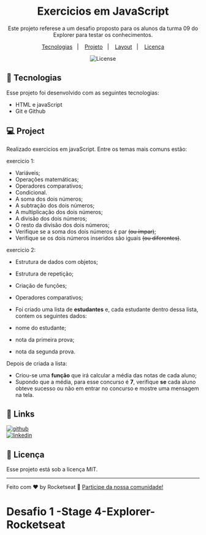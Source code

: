 <h1 align="center">Exercicios em JavaScript</h1>
<p align="center">
Este projeto referese a um desafio proposto para os alunos da turma 09 do Explorer para testar os conhecimentos.</p>
<p align="center">
  <a href="#-tecnologias">Tecnologias</a>&nbsp;&nbsp;&nbsp;|&nbsp;&nbsp;&nbsp;
  <a href="#-projeto">Projeto</a>&nbsp;&nbsp;&nbsp;|&nbsp;&nbsp;&nbsp;
  <a href="#-layout">Layout</a>&nbsp;&nbsp;&nbsp;|&nbsp;&nbsp;&nbsp;
  <a href="#memo-licença">Licença</a>
</p>

<p align="center">
  <img alt="License" src="https://img.shields.io/static/v1?label=license&message=MIT&color=49AA26&labelColor=000000">
</p>

## 🚀 Tecnologias

Esse projeto foi desenvolvido com as seguintes tecnologias:

- HTML e javaScript
- Git e Github

## 💻 Project

Realizado exercicios em javaScript. Entre os temas mais comuns estão:

exercicio 1:
- Variáveis;
- Operações matemáticas;
- Operadores comparativos;
- Condicional.
- A soma dos dois números;
- A subtração dos dois números;
- A multiplicação dos dois números;
- A divisão dos dois números;
- O resto da divisão dos dois números;
- Verifique se a soma dos dois números é par ~~(ou ímpar)~~;
- Verifique se os dois números inseridos são iguais ~~(ou diferentes)~~.

exercicio 2:
- Estrutura de dados com objetos;
- Estrutura de repetição;
- Criação de funções;
- Operadores comparativos;
- Foi criado uma lista de **estudantes** e, cada estudante dentro dessa lista, contem os seguintes dados:

- nome do estudante;
- nota da primeira prova;
- nota da segunda prova.

Depois de criada a lista:

- Criou-se uma **função** que irá calcular a média das notas de cada aluno;
- Supondo que a média, para esse concurso é **7**, verifique **se** cada aluno obteve sucesso ou não em entrar no concurso e mostre uma mensagem na tela.

## 🔗 Links
[![github](https://img.shields.io/badge/my_portfolio-000?style=for-the-badge&logo=ko-fi&logoColor=white)](https://github.com/alcamovel)<br/>
[![linkedin](https://img.shields.io/badge/linkedin-0A66C2?style=for-the-badge&logo=linkedin&logoColor=white)](https://linkedin.com/in/allyson-francisco-campos-63776a96)

## 📝 Licença

Esse projeto está sob a licença MIT.

---
Feito com ♥ by Rocketseat 👋 [Participe da nossa comunidade!](https://discord.gg/rocketseat)

# Desafio 1 -Stage 4-Explorer-Rocketseat